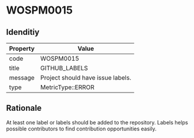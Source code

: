 # WOSPM0015

## Idenditiy

| Property        | Value           |
| ------------- |-------------|
| code      | WOSPM0015 |
| title      | GITHUB_LABELS      |
| message | Project should have issue labels.     |
| type | MetricType::ERROR      |

## Rationale

At least one label or labels should be added to the repository. Labels helps possible contributors to find contribution opportunities easily.

